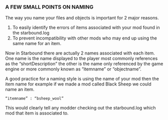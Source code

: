 ### A FEW SMALL POINTS ON NAMING
The way you name your files and objects is important for 2 major reasons.  

1. To easily identify the errors of items associated with your mod found in the starbound.log
2. To prevent incompatibility with other mods who may end up using the same name for an item.

Now in Starbound there are actually 2 names associated with each item. One name is the name
displayed to the player most commonly references as the “shortDescription” the other is the name only
referenced by the game engine or more commonly known as “itemname” or “objectname”.

A good practice for a naming style is using the name of your mod then the item name for example if we
made a mod called Black Sheep we could name an item.
```
“itemname” : “bsheep_wool”
```
This would clearly tell any modder checking out the starbound.log which mod that item is associated to.
